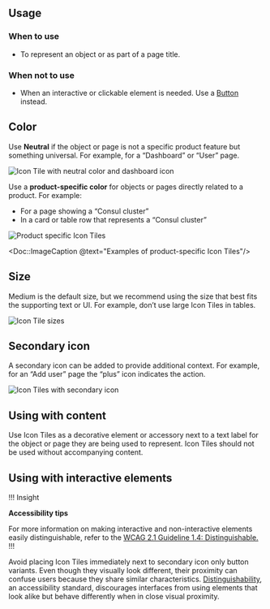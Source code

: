 ## Usage

### When to use

- To represent an object or as part of a page title.

### When not to use

- When an interactive or clickable element is needed. Use a [Button](https://helios.hashicorp.design/components/button) instead.

## Color

Use **Neutral** if the object or page is not a specific product feature but something universal. For example, for a “Dashboard” or “User” page.

![Icon Tile with neutral color and dashboard icon](/assets/components/icon-tile/icon-tile.png)


Use a **product-specific color** for objects or pages directly related to a product. For example:

- For a page showing a “Consul cluster”
- In a card or table row that represents a “Consul cluster”

![Product specific Icon Tiles](/assets/components/icon-tile/icon-tiles-colors.png)

<Doc::ImageCaption @text="Examples of product-specific Icon Tiles"/>

## Size

Medium is the default size, but we recommend using the size that best fits the supporting text or UI. For example, don’t use large Icon Tiles in tables.

![Icon Tile sizes](/assets/components/icon-tile/icon-tiles-sizes.png)

## Secondary icon

A secondary icon can be added to provide additional context. For example, for an “Add user” page the “plus” icon indicates the action.

![Icon Tiles with secondary icon](/assets/components/icon-tile/icon-tiles-scondary-icon.png)

## Using with content

Use Icon Tiles as a decorative element or accessory next to a text label for the object or page they are being used to represent. Icon Tiles should not be used without accompanying content.

## Using with interactive elements

!!! Insight

**Accessibility tips**

For more information on making interactive and non-interactive elements easily distinguishable, refer to the [WCAG 2.1 Guideline 1.4: Distinguishable.](https://www.w3.org/WAI/WCAG21/Understanding/distinguishable)
!!!

Avoid placing Icon Tiles immediately next to secondary icon only button variants. Even though they visually look different, their proximity can confuse users because they share similar characteristics. [Distinguishability](https://www.w3.org/WAI/WCAG21/Understanding/distinguishable), an accessibility standard, discourages interfaces from using elements that look alike but behave differently when in close visual proximity. 